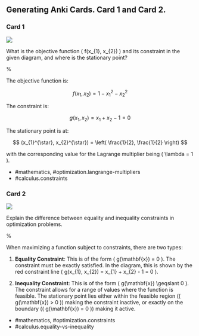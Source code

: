 ## Generating Anki Cards. Card 1 and Card 2.

### Card 1

![](https://cdn.mathpix.com/cropped/2024_05_26_ffad232c340143af6219g-1.jpg?height=469&width=515&top_left_y=212&top_left_x=1130)

What is the objective function \( f(x_{1}, x_{2}) \) and its constraint in the given diagram, and where is the stationary point?

%

The objective function is:

$$ f(x_{1}, x_{2}) = 1 - x_{1}^{2} - x_{2}^{2} $$

The constraint is:

$$ g(x_{1}, x_{2}) = x_{1} + x_{2} - 1 = 0 $$

The stationary point is at:

$$ (x_{1}^{\star}, x_{2}^{\star}) = \left( \frac{1}{2}, \frac{1}{2} \right) $$

with the corresponding value for the Lagrange multiplier being \( \lambda = 1 \).

- #mathematics, #optimization.langrange-multipliers
- #calculus.constraints

### Card 2

![](https://cdn.mathpix.com/cropped/2024_05_26_ffad232c340143af6219g-1.jpg?height=469&width=515&top_left_y=212&top_left_x=1130)

Explain the difference between equality and inequality constraints in optimization problems. 

%

When maximizing a function subject to constraints, there are two types:

1. **Equality Constraint**: This is of the form \( g(\mathbf{x}) = 0 \). The constraint must be exactly satisfied. In the diagram, this is shown by the red constraint line \( g(x_{1}, x_{2}) = x_{1} + x_{2} - 1 = 0 \).

2. **Inequality Constraint**: This is of the form \( g(\mathbf{x}) \geqslant 0 \). The constraint allows for a range of values where the function is feasible. The stationary point lies either within the feasible region (\( g(\mathbf{x}) > 0 \)) making the constraint inactive, or exactly on the boundary (\( g(\mathbf{x}) = 0 \)) making it active.

- #mathematics, #optimization.constraints
- #calculus.equality-vs-inequality